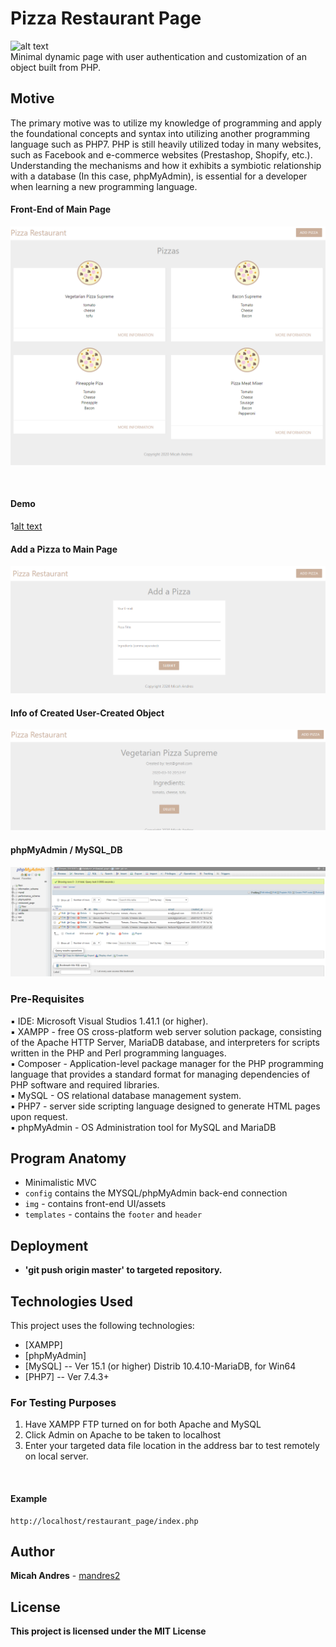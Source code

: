 # Pizza Restaurant Page
![alt text](https://66.media.tumblr.com/2ca0778b8d160a8ba54986fd3e877bf6/tumblr_mopmca2a6C1r4mh0bo1_500.gifv)
<br>
Minimal dynamic page with user authentication and customization of an object built from PHP.

## Motive
The primary motive was to utilize my knowledge of programming and apply the foundational concepts and syntax into utilizing another programming language such as PHP7. PHP is still heavily utilized today in many websites, such as Facebook and e-commerce websites (Prestashop, Shopify, etc.). Understanding the mechanisms and how it exhibits a symbiotic relationship with a database (In this case, phpMyAdmin), is essential for a developer when learning a new programming language.

#### Front-End of Main Page

![alt text](https://github.com/mandres2/restaurant_page/blob/master/img/pizza_restaurant1.png?raw=true)

<br>


#### Demo

1[alt text]()


#### Add a Pizza to Main Page
![alt text](https://github.com/mandres2/restaurant_page/blob/master/img/add_pizza.png?raw=true)

#### Info of Created User-Created Object
![alt text](https://github.com/mandres2/restaurant_page/blob/master/img/info_created.png)

#### phpMyAdmin / MySQL_DB
![alt text](https://github.com/mandres2/restaurant_page/blob/master/img/phpMyAdmin.png?raw=true)

### Pre-Requisites

:black_small_square: IDE: Microsoft Visual Studios 1.41.1 (or higher).
<br>
:black_small_square: XAMPP - free OS cross-platform web server solution package, consisting of the Apache HTTP Server, MariaDB database, and interpreters for scripts written in the PHP and Perl programming languages.
<br>
:black_small_square: Composer - Application-level package manager for the PHP programming language that provides a standard format for managing dependencies of PHP software and required libraries.
<br>
:black_small_square: MySQL - OS relational database management system.
<br>
:black_small_square: PHP7 - server side scripting language designed to generate HTML pages upon request.
<br>
:black_small_square: phpMyAdmin - OS Administration tool for MySQL and MariaDB

## Program Anatomy
* Minimalistic MVC
* ```config``` contains the MYSQL/phpMyAdmin back-end connection
* ```img``` - contains front-end UI/assets
* ```templates``` - contains the ```footer``` and ```header```

## Deployment

* <b> 'git push origin master' to targeted repository. </b>

## Technologies Used

This project uses the following technologies:

- [XAMPP]
- [phpMyAdmin]
- [MySQL] -- Ver 15.1 (or higher) Distrib 10.4.10-MariaDB, for Win64
- [PHP7] -- Ver 7.4.3+


### For Testing Purposes

1. Have XAMPP FTP turned on for both Apache and MySQL
2. Click Admin on Apache to be taken to localhost
3. Enter your targeted data file location in the address bar to test remotely on local server.
<br>
<h4>Example</h4>

```
http://localhost/restaurant_page/index.php
```

## Author

**Micah Andres** - [mandres2](https://github.com/mandres2)

## License

<b>This project is licensed under the MIT License</b>
